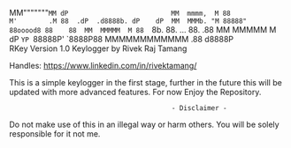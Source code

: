 MM"""""""`MM dP                         
MM  mmmm,  M 88                         
M'        .M 88  .dP  .d8888b. dP    dP 
MM  MMMb. "M 88888"   88ooood8 88    88 
MM  MMMMM  M 88  `8b. 88.  ... 88.  .88 
MM  MMMMM  M dP   `YP `88888P' `8888P88 
MMMMMMMMMMMM                        .88 
                                d8888P  
RKey Version 1.0
Keylogger by Rivek Raj Tamang

Handles: https://www.linkedin.com/in/rivektamang/

This is a simple keylogger in the first stage, further in the future this will be updated with more advanced features.
For now Enjoy the Repository.

                                             - Disclaimer -
Do not make use of this in an illegal way or harm others. You will be solely responsible for it not me.
